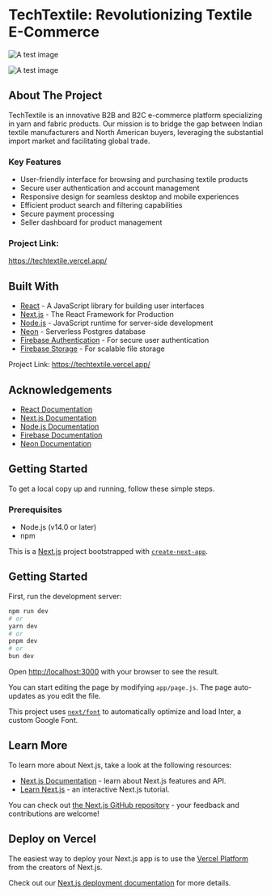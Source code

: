 
# TechTextile: Revolutionizing Textile E-Commerce
![A test image](https://firebasestorage.googleapis.com/v0/b/techtextile-ca673.appspot.com/o/Screenshot%202024-08-01%20185206.png?alt=media&token=b65c9d5f-968e-4687-b38b-46e3c8d925fd)

![A test image](https://firebasestorage.googleapis.com/v0/b/techtextile-ca673.appspot.com/o/Screenshot%202024-08-01%20190134.png?alt=media&token=ed108a56-1c64-4f85-8df3-fe4c70fa03b6)

## About The Project

TechTextile is an innovative B2B and B2C e-commerce platform specializing in yarn and fabric products. Our mission is to bridge the gap between Indian textile manufacturers and North American buyers, leveraging the substantial import market and facilitating global trade.

### Key Features

- User-friendly interface for browsing and purchasing textile products
- Secure user authentication and account management
- Responsive design for seamless desktop and mobile experiences
- Efficient product search and filtering capabilities
- Secure payment processing
- Seller dashboard for product management

 ### Project Link:
 https://techtextile.vercel.app/

## Built With

- [React](https://reactjs.org/) - A JavaScript library for building user interfaces
- [Next.js](https://nextjs.org/) - The React Framework for Production
- [Node.js](https://nodejs.org/) - JavaScript runtime for server-side development
- [Neon](https://neon.tech/) - Serverless Postgres database
- [Firebase Authentication](https://firebase.google.com/products/auth) - For secure user authentication
- [Firebase Storage](https://firebase.google.com/products/storage) - For scalable file storage

Project Link: https://techtextile.vercel.app/

## Acknowledgements

- [React Documentation](https://reactjs.org/docs/getting-started.html)
- [Next.js Documentation](https://nextjs.org/docs)
- [Node.js Documentation](https://nodejs.org/en/docs/)
- [Firebase Documentation](https://firebase.google.com/docs)
- [Neon Documentation](https://neon.tech/docs/introduction)

## Getting Started

To get a local copy up and running, follow these simple steps.

### Prerequisites

- Node.js (v14.0 or later)
- npm




This is a [Next.js](https://nextjs.org/) project bootstrapped with [`create-next-app`](https://github.com/vercel/next.js/tree/canary/packages/create-next-app).

## Getting Started

First, run the development server:

```bash
npm run dev
# or
yarn dev
# or
pnpm dev
# or
bun dev
```

Open [http://localhost:3000](http://localhost:3000) with your browser to see the result.

You can start editing the page by modifying `app/page.js`. The page auto-updates as you edit the file.

This project uses [`next/font`](https://nextjs.org/docs/basic-features/font-optimization) to automatically optimize and load Inter, a custom Google Font.

## Learn More

To learn more about Next.js, take a look at the following resources:

- [Next.js Documentation](https://nextjs.org/docs) - learn about Next.js features and API.
- [Learn Next.js](https://nextjs.org/learn) - an interactive Next.js tutorial.

You can check out [the Next.js GitHub repository](https://github.com/vercel/next.js/) - your feedback and contributions are welcome!

## Deploy on Vercel

The easiest way to deploy your Next.js app is to use the [Vercel Platform](https://vercel.com/new?utm_medium=default-template&filter=next.js&utm_source=create-next-app&utm_campaign=create-next-app-readme) from the creators of Next.js.

Check out our [Next.js deployment documentation](https://nextjs.org/docs/deployment) for more details.

